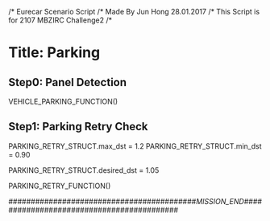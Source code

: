 /* Eurecar Scenario Script 
/* Made By Jun Hong 28.01.2017
/* This Script is for 2107 MBZIRC Challenge2
/*

# Title: Parking

## Step0: Panel Detection

VEHICLE_PARKING_FUNCTION()

## Step1: Parking Retry Check
PARKING_RETRY_STRUCT.max_dst = 1.2
PARKING_RETRY_STRUCT.min_dst = 0.90

PARKING_RETRY_STRUCT.desired_dst = 1.05

PARKING_RETRY_FUNCTION()

##########################################_MISSION_END_##########################################
